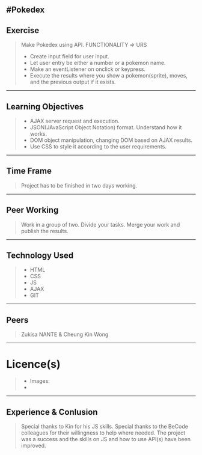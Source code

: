 #Pokedex
---
## Exercise 
> Make Pokedex using API.
> FUNCTIONALITY => URS
> - Create input field for user input.
> - Let user entry be either a number or a pokemon name.
> - Make an eventListener on onclick or keypress.
> - Execute the results where you show a pokemon(sprite), moves, and the previous output if it exists. 
---
## Learning Objectives
> - AJAX server request and execution.
> - JSON(JAvaScript Object Notation) format. Understand how it works.
> - DOM object manipulation, changing DOM based on AJAX results.
> - Use CSS to style it according to the user requirements.
---
## Time Frame

> Project has to be finished in two days working.
---
## Peer Working
> Work in a group of two.
> Divide your tasks.
> Merge your work and publish the results.
---
## Technology Used
> - HTML
> - CSS 
> - JS
> - AJAX
> - GIT
---
## Peers
> Zukisa NANTE & Cheung Kin Wong
---
# Licence(s)
> - Images: 
> - 
---
## Experience & Conlusion
> Special thanks to Kin for his JS skills.
> Special thanks to the BeCode colleagues for their willingness to help where needed.
> The project was a success and the skills on JS and how to use API(s) have been improved.